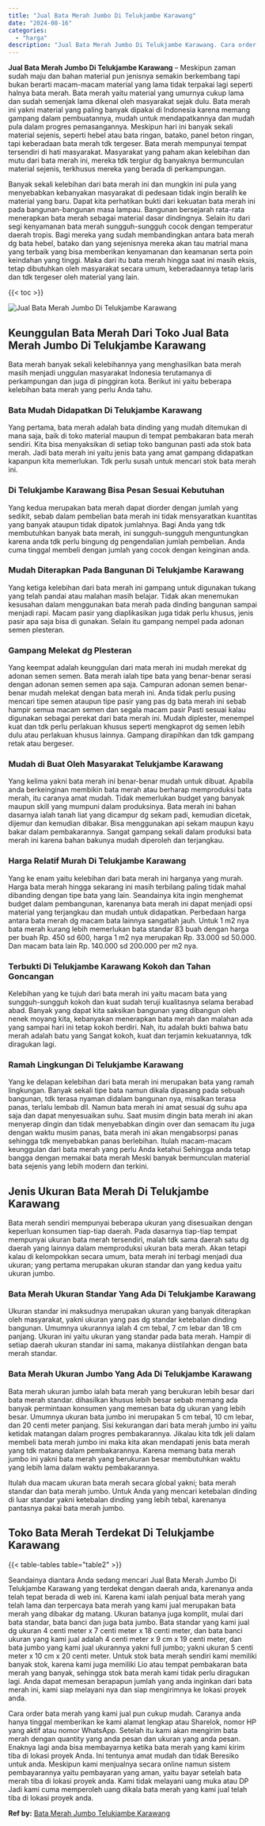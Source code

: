 ```yaml
---
title: "Jual Bata Merah Jumbo Di Telukjambe Karawang"
date: "2024-08-16"
categories: 
  - "harga"
description: "Jual Bata Merah Jumbo Di Telukjambe Karawang. Cara order bata merah yang kami jual pun cukup mudah. Caranya anda hanya tinggal memberikan ke kami alamat leng..."
---
```


**Jual Bata Merah Jumbo Di Telukjambe Karawang** – Meskipun zaman sudah maju dan bahan material pun jenisnya semakin berkembang tapi bukan berarti macam-macam material yang lama tidak terpakai lagi seperti halnya bata merah. Bata merah yaitu material yang umurnya cukup lama dan sudah semenjak lama dikenal oleh masyarakat sejak dulu. Bata merah ini yakni material yang paling banyak dipakai di Indonesia karena memang gampang dalam pembuatannya, mudah untuk mendapatkannya dan mudah pula dalam progres pemasangannya. Meskipun hari ini banyak sekali material sejenis, seperti hebel atau bata ringan, batako, panel beton ringan, tapi keberadaan bata merah tdk tergeser. Bata merah mempunyai tempat tersendiri di hati masyarakat. Masyarakat yang paham akan kelebihan dan mutu dari bata merah ini, mereka tdk tergiur dg banyaknya bermunculan material sejenis, terkhusus mereka yang berada di perkampungan.

Banyak sekali kelebihan dari bata merah ini dan mungkin ini pula yang menyebabkan kebanyakan masyarakat di pedesaan tidak ingin beralih ke material yang baru. Dapat kita perhatikan bukti dari kekuatan bata merah ini pada bangunan-bangunan masa lampau. Bangunan bersejarah rata-rata menerapkan bata merah sebagai material dasar dindingnya. Selain itu dari segi kenyamanan bata merah sungguh-sungguh cocok dengan temperatur daerah tropis. Bagi mereka yang sudah membandingkan antara bata merah dg bata hebel, batako dan yang sejenisnya mereka akan tau matrial mana yang terbaik yang bisa memberikan kenyamanan dan keamanan serta poin keindahan yang tinggi. Maka dari itu bata merah hingga saat ini masih eksis, tetap dibutuhkan oleh masyarakat secara umum, keberadaannya tetap laris dan tdk tergeser oleh material yang lain.

{{< toc >}}

![Jual Bata Merah Jumbo Di Telukjambe Karawang](/images/jual-bata-merah-13.png)

## Keunggulan Bata Merah Dari Toko Jual Bata Merah Jumbo Di Telukjambe Karawang

Bata merah banyak sekali kelebihannya yang menghasilkan bata merah masih menjadi unggulan masyarakat Indonesia terutamanya di perkampungan dan juga di pinggiran kota. Berikut ini yaitu beberapa kelebihan bata merah yang perlu Anda tahu.

### Bata Mudah Didapatkan Di Telukjambe Karawang

Yang pertama, bata merah adalah bata dinding yang mudah ditemukan di mana saja, baik di toko material maupun di tempat pembakaran bata merah sendiri. Kita bisa menyaksikan di setiap toko bangunan pasti ada stok bata merah. Jadi bata merah ini yaitu jenis bata yang amat gampang didapatkan kapanpun kita memerlukan. Tdk perlu susah untuk mencari stok bata merah ini.

### Di Telukjambe Karawang Bisa Pesan Sesuai Kebutuhan

Yang kedua merupakan bata merah dapat diorder dengan jumlah yang sedikit, sebab dalam pembelian bata merah ini tidak mensyaratkan kuantitas yang banyak ataupun tidak dipatok jumlahnya. Bagi Anda yang tdk membutuhkan banyak bata merah, ini sungguh-sungguh menguntungkan karena anda tdk perlu bingung dg pengendalian jumlah pembelian. Anda cuma tinggal membeli dengan jumlah yang cocok dengan keinginan anda.

### Mudah Diterapkan Pada Bangunan Di Telukjambe Karawang

Yang ketiga kelebihan dari bata merah ini gampang untuk digunakan tukang yang telah pandai atau malahan masih belajar. Tidak akan menemukan kesusahan dalam menggunakan bata merah pada dinding bangunan sampai menjadi rapi. Macam pasir yang diaplikasikan juga tidak perlu khusus, jenis pasir apa saja bisa di gunakan. Selain itu gampang nempel pada adonan semen plesteran.

### Gampang Melekat dg Plesteran

Yang keempat adalah keunggulan dari mata merah ini mudah merekat dg adonan semen semen. Bata merah ialah tipe bata yang benar-benar serasi dengan adonan semen semen apa saja. Campuran adonan semen benar-benar mudah melekat dengan bata merah ini. Anda tidak perlu pusing mencari tipe semen ataupun tipe pasir yang pas dg bata merah ini sebab hampir semua macam semen dan segala macam pasir Pasti sesuai kalau digunakan sebagai perekat dari bata merah ini. Mudah diplester, menempel kuat dan tdk perlu perlakuan khusus seperti mengkaprot dg semen lebih dulu atau perlakuan khusus lainnya. Gampang dirapihkan dan tdk gampang retak atau bergeser.

### Mudah di Buat Oleh Masyarakat Telukjambe Karawang

Yang kelima yakni bata merah ini benar-benar mudah untuk dibuat. Apabila anda berkeinginan membikin bata merah atau berharap memproduksi bata merah, itu caranya amat mudah. Tidak memerlukan budget yang banyak maupun skill yang mumpuni dalam produksinya. Bata merah ini bahan dasarnya ialah tanah liat yang dicampur dg sekam padi, kemudian dicetak, dijemur dan kemudian dibakar. Bisa menggunakan api sekam maupun kayu bakar dalam pembakarannya. Sangat gampang sekali dalam produksi bata merah ini karena bahan bakunya mudah diperoleh dan terjangkau.

### Harga Relatif Murah Di Telukjambe Karawang

Yang ke enam yaitu kelebihan dari bata merah ini harganya yang murah. Harga bata merah hingga sekarang ini masih terbilang paling tidak mahal dibanding dengan tipe bata yang lain. Seandainya kita ingin menghemat budget dalam pembangunan, karenanya bata merah ini dapat menjadi opsi material yang terjangkau dan mudah untuk didapatkan. Perbedaan harga antara bata merah dg macam bata lainnya sangatlah jauh. Untuk 1 m2 nya bata merah kurang lebih memerlukan bata standar 83 buah dengan harga per buah Rp. 450 sd 600, harga 1 m2 nya merupakan Rp. 33.000 sd 50.000. Dan macam bata lain Rp. 140.000 sd 200.000 per m2 nya.

### Terbukti Di Telukjambe Karawang Kokoh dan Tahan Goncangan

Kelebihan yang ke tujuh dari bata merah ini yaitu macam bata yang sungguh-sungguh kokoh dan kuat sudah teruji kualitasnya selama berabad abad. Banyak yang dapat kita saksikan bangunan yang dibangun oleh nenek moyang kita, kebanyakan menerapkan bata merah dan malahan ada yang sampai hari ini tetap kokoh berdiri. Nah, itu adalah bukti bahwa batu merah adalah batu yang Sangat kokoh, kuat dan terjamin kekuatannya, tdk diragukan lagi.

### Ramah Lingkungan Di Telukjambe Karawang

Yang ke delapan kelebihan dari bata merah ini merupakan bata yang ramah lingkungan. Banyak sekali tipe bata namun dikala dipasang pada sebuah bangunan, tdk terasa nyaman didalam bangunan nya, misalkan terasa panas, terlalu lembab dll. Namun bata merah ini amat sesuai dg suhu apa saja dan dapat menyesuaikan suhu. Saat musim dingin bata merah ini akan menyerap dingin dan tidak menyebabkan dingin over dan semacam itu juga dengan waktu musim panas, bata merah ini akan mengabsorpsi panas sehingga tdk menyebabkan panas berlebihan. Itulah macam-macam keunggulan dari bata merah yang perlu Anda ketahui Sehingga anda tetap bangga dengan memakai bata merah Meski banyak bermunculan material bata sejenis yang lebih modern dan terkini.

## Jenis Ukuran Bata Merah Di Telukjambe Karawang

Bata merah sendiri mempunyai beberapa ukuran yang disesuaikan dengan keperluan konsumen tiap-tiap daerah. Pada dasarnya tiap-tiap tempat mempunyai ukuran bata merah tersendiri, malah tdk sama daerah satu dg daerah yang lainnya dalam memproduksi ukuran bata merah. Akan tetapi kalau di kelompokkan secara umum, bata merah ini terbagi menjadi dua ukuran; yang pertama merupakan ukuran standar dan yang kedua yaitu ukuran jumbo.

### Bata Merah Ukuran Standar Yang Ada Di Telukjambe Karawang

Ukuran standar ini maksudnya merupakan ukuran yang banyak diterapkan oleh masyarakat, yakni ukuran yang pas dg standar ketebalan dinding bangunan. Umumnya ukurannya ialah 4 cm tebal, 7 cm lebar dan 18 cm panjang. Ukuran ini yaitu ukuran yang standar pada bata merah. Hampir di setiap daerah ukuran standar ini sama, makanya diistilahkan dengan bata merah standar.

### Bata Merah Ukuran Jumbo Yang Ada Di Telukjambe Karawang

Bata merah ukuran jumbo ialah bata merah yang berukuran lebih besar dari bata merah standar. dihasilkan khusus lebih besar sebab memang ada banyak permintaan konsumen yang memesan bata dg ukuran yang lebih besar. Umumnya ukuran bata jumbo ini merupakan 5 cm tebal, 10 cm lebar, dan 20 centi meter panjang. Sisi kekurangan dari bata merah jumbo ini yaitu ketidak matangan dalam progres pembakarannya. Jikalau kita tdk jeli dalam membeli bata merah jumbo ini maka kita akan mendapati jenis bata merah yang tdk matang dalam pembakarannya. Karena memang bata merah jumbo ini yakni bata merah yang berukuran besar membutuhkan waktu yang lebih lama dalam waktu pembakarannya.

Itulah dua macam ukuran bata merah secara global yakni; bata merah standar dan bata merah jumbo. Untuk Anda yang mencari ketebalan dinding di luar standar yakni ketebalan dinding yang lebih tebal, karenanya pantasnya pakai bata merah jumbo.

## Toko Bata Merah Terdekat Di Telukjambe Karawang

{{< table-tables table="table2" >}}

Seandainya diantara Anda sedang mencari Jual Bata Merah Jumbo Di Telukjambe Karawang yang terdekat dengan daerah anda, karenanya anda telah tepat berada di web ini. Karena kami ialah penjual bata merah yang telah lama dan terpercaya bata merah yang kami jual merupakan bata merah yang dibakar dg matang. Ukuran batanya juga komplit, mulai dari bata standar, bata banci dan juga bata jumbo. Bata standar yang kami jual dg ukuran 4 centi meter x 7 centi meter x 18 centi meter, dan bata banci ukuran yang kami jual adalah 4 centi meter x 9 cm x 19 centi meter, dan bata jumbo yang kami jual ukurannya yakni full jumbo; yakni ukuran 5 centi meter x 10 cm x 20 centi meter. Untuk stok bata merah sendiri kami memiliki banyak stok, karena kami juga memiliki Lio atau tempat pembakaran bata merah yang banyak, sehingga stok bata merah kami tidak perlu diragukan lagi. Anda dapat memesan berapapun jumlah yang anda inginkan dari bata merah ini, kami siap melayani nya dan siap mengirimnya ke lokasi proyek anda.

Cara order bata merah yang kami jual pun cukup mudah. Caranya anda hanya tinggal memberikan ke kami alamat lengkap atau Sharelok, nomor HP yang aktif atau nomor WhatsApp. Setelah itu kami akan mengirim bata merah dengan quantity yang anda pesan dan ukuran yang anda pesan. Enaknya lagi anda bisa membayarnya ketika bata merah yang kami kirim tiba di lokasi proyek Anda. Ini tentunya amat mudah dan tidak Beresiko untuk anda. Meskipun kami menjualnya secara online namun sistem pembayarannya yaitu pembayaran yang aman, yaitu bayar setelah bata merah tiba di lokasi proyek anda. Kami tidak melayani uang muka atau DP Jadi kami cuma memperoleh uang dikala bata merah yang kami jual telah tiba di lokasi proyek anda.

**Ref by:** [Bata Merah Jumbo Telukjambe Karawang](https://id.wikipedia.org/wiki/Bata)
